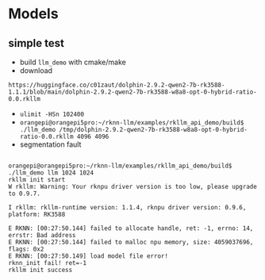 # Models

## simple test
- build ``llm_demo`` with cmake/make
- download

``https://huggingface.co/c01zaut/dolphin-2.9.2-qwen2-7b-rk3588-1.1.1/blob/main/dolphin-2.9.2-qwen2-7b-rk3588-w8a8-opt-0-hybrid-ratio-0.0.rkllm``

- ``ulimit -HSn 102400``
- ``orangepi@orangepi5pro:~/rknn-llm/examples/rkllm_api_demo/build$ ./llm_demo /tmp/dolphin-2.9.2-qwen2-7b-rk3588-w8a8-opt-0-hybrid-ratio-0.0.rkllm 4096 4096``
- segmentation fault

```

orangepi@orangepi5pro:~/rknn-llm/examples/rkllm_api_demo/build$ ./llm_demo llm 1024 1024
rkllm init start
W rkllm: Warning: Your rknpu driver version is too low, please upgrade to 0.9.7.

I rkllm: rkllm-runtime version: 1.1.4, rknpu driver version: 0.9.6, platform: RK3588

E RKNN: [00:27:50.144] failed to allocate handle, ret: -1, errno: 14, errstr: Bad address
E RKNN: [00:27:50.144] failed to malloc npu memory, size: 4059037696, flags: 0x2
E RKNN: [00:27:50.149] load model file error!
rknn_init fail! ret=-1
rkllm init success
```

